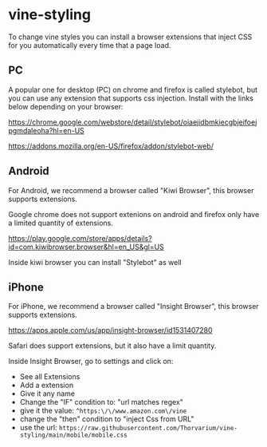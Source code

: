 # vine-styling

To change vine styles you can install a browser extensions that inject CSS for you automatically every time that a page load.

## PC
A popular one for desktop (PC) on chrome and firefox is called stylebot, but you can use any extension that supports css injection.
Install with the links below depending on your browser:

https://chrome.google.com/webstore/detail/stylebot/oiaejidbmkiecgbjeifoejpgmdaleoha?hl=en-US

https://addons.mozilla.org/en-US/firefox/addon/stylebot-web/

## Android
For Android, we recommend a browser called "Kiwi Browser", this browser supports extensions. 

Google chrome does not support extenions on android and firefox only have a limited quantity of extensions.

https://play.google.com/store/apps/details?id=com.kiwibrowser.browser&hl=en_US&gl=US

Inside kiwi browser you can install "Stylebot" as well

## iPhone
For iPhone, we recommend a browser called "Insight Browser", this browser supports extensions. 

https://apps.apple.com/us/app/insight-browser/id1531407280

Safari does support extensions, but it also have a limit quantity.

Inside Insight Browser, go to settings and click on:
  - See all Extensions
  - Add a extension
  - Give it any name
  - Change the "IF" condition to: "url matches regex"
  - give it the value: ```^https:\/\/www.amazon.com\/vine```
  - change the "then" condition to "inject Css from URL"
  - use the url: ```https://raw.githubusercontent.com/Thorvarium/vine-styling/main/mobile/mobile.css```
